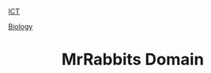 

[ICT](https://github.com/RabbitJahir/RabbitJahir.github.io/blob/660a38e5a7ebc92cd2eac7985ff9d57c40f8be6c/README.md)

[Biology](https://github.com/RabbitJahir/RabbitJahir.github.io/blob/ad0133f3a0192139951d9615a76a881d336775cd/README.md)
     
<html>
<body>
     <p style="background-color:blue">
<font size="+3">
  
   <h1 align="center">MrRabbits Domain</h1>
 
  </p>
 </font>
 </body>
 </html>
